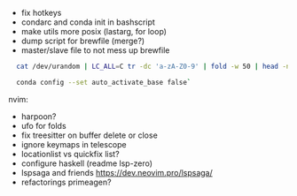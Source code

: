 - fix hotkeys
- condarc and conda init in bashscript
- make utils more posix (lastarg, for loop)
- dump script for brewfile (merge?)
- master/slave file to not mess up brewfile
```bash
  cat /dev/urandom | LC_ALL=C tr -dc 'a-zA-Z0-9' | fold -w 50 | head -n 1

  conda config --set auto_activate_base false`
```

nvim:
- harpoon?
- ufo for folds
- fix treesitter on buffer delete or close
- ignore <Plug> keymaps in telescope
- locationlist vs quickfix list?
- configure haskell (readme lsp-zero)
- lspsaga and friends https://dev.neovim.pro/lspsaga/
- refactorings primeagen?

